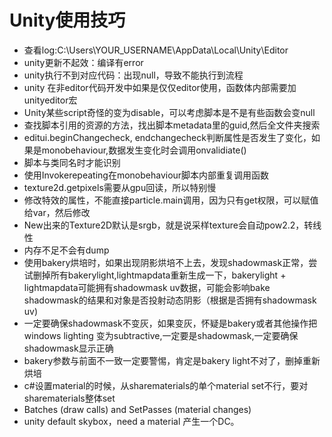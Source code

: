 # Unity使用技巧

* 查看log:C:\Users\YOUR\_USERNAME\AppData\Local\Unity\Editor
* unity更新不起效：编译有error
* unity执行不到对应代码：出现null，导致不能执行到流程
* unity 在非editor代码开发中如果是仅仅editor使用，函数体内部需要加unityeditor宏
* Unity某些script奇怪的变为disable，可以考虑脚本是不是有些函数会变null
* 查找脚本引用的资源的方法，找出脚本metadata里的guid,然后全文件夹搜索
* editui.beginChangecheck, endchangecheck判断属性是否发生了变化，如果是monobehaviour,数据发生变化时会调用onvalidiate\(\)
* 脚本与类同名时才能识别
* 使用Invokerepeating在monobehaviour脚本内部重复调用函数
* texture2d.getpixels需要从gpu回读，所以特别慢
* 修改特效的属性，不能直接particle.main调用，因为只有get权限，可以赋值给var，然后修改
* New出来的Texture2D默认是srgb，就是说采样texture会自动pow2.2，转线性
* 内存不足不会有dump
* 使用bakery烘培时，如果出现阴影烘培不上去，发现shadowmask正常，尝试删掉所有bakerylight,lightmapdata重新生成一下，bakerylight + lightmapdata可能拥有shadowmask uv数据，可能会影响bake shadowmask的结果和对象是否投射动态阴影（根据是否拥有shadowmask uv\)
* 一定要确保shadowmask不变灰，如果变灰，怀疑是bakery或者其他操作把windows lighting 变为subtractive,一定要是shadowmask,一定要确保shadowmask显示正确
* bakery参数与前面不一致一定要警惕，肯定是bakery light不对了，删掉重新烘培
* c\#设置material的时候，从sharematerials的单个material set不行，要对sharematerials整体set
* Batches \(draw calls\) and SetPasses \(material changes\)
* unity default skybox，need a material 产生一个DC。







